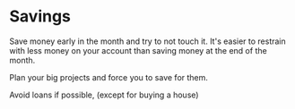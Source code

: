 # Savings

Save money early in the month and try to not touch it. It's easier to restrain with less money on your account than saving money at the end of the month.

Plan your big projects and force you to save for them. 

Avoid loans if possible, \(except for buying a house\)

